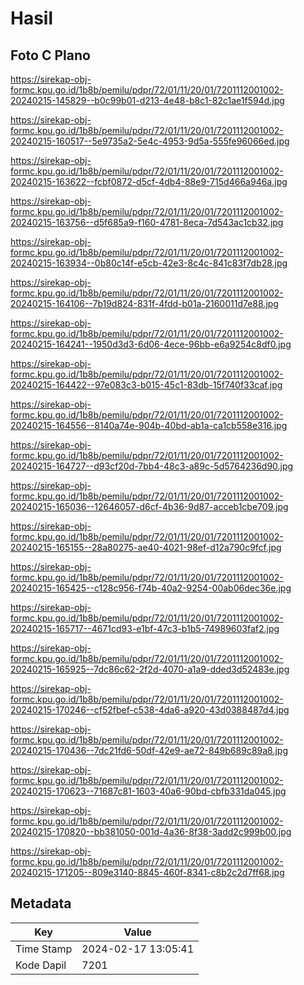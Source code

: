 # Hasil

## Foto C Plano

https://sirekap-obj-formc.kpu.go.id/1b8b/pemilu/pdpr/72/01/11/20/01/7201112001002-20240215-145829--b0c99b01-d213-4e48-b8c1-82c1ae1f594d.jpg

https://sirekap-obj-formc.kpu.go.id/1b8b/pemilu/pdpr/72/01/11/20/01/7201112001002-20240215-160517--5e9735a2-5e4c-4953-9d5a-555fe96066ed.jpg

https://sirekap-obj-formc.kpu.go.id/1b8b/pemilu/pdpr/72/01/11/20/01/7201112001002-20240215-163622--fcbf0872-d5cf-4db4-88e9-715d466a946a.jpg

https://sirekap-obj-formc.kpu.go.id/1b8b/pemilu/pdpr/72/01/11/20/01/7201112001002-20240215-163756--d5f685a9-f160-4781-8eca-7d543ac1cb32.jpg

https://sirekap-obj-formc.kpu.go.id/1b8b/pemilu/pdpr/72/01/11/20/01/7201112001002-20240215-163934--0b80c14f-e5cb-42e3-8c4c-841c83f7db28.jpg

https://sirekap-obj-formc.kpu.go.id/1b8b/pemilu/pdpr/72/01/11/20/01/7201112001002-20240215-164106--7b19d824-831f-4fdd-b01a-2160011d7e88.jpg

https://sirekap-obj-formc.kpu.go.id/1b8b/pemilu/pdpr/72/01/11/20/01/7201112001002-20240215-164241--1950d3d3-6d06-4ece-96bb-e6a9254c8df0.jpg

https://sirekap-obj-formc.kpu.go.id/1b8b/pemilu/pdpr/72/01/11/20/01/7201112001002-20240215-164422--97e083c3-b015-45c1-83db-15f740f33caf.jpg

https://sirekap-obj-formc.kpu.go.id/1b8b/pemilu/pdpr/72/01/11/20/01/7201112001002-20240215-164556--8140a74e-904b-40bd-ab1a-ca1cb558e316.jpg

https://sirekap-obj-formc.kpu.go.id/1b8b/pemilu/pdpr/72/01/11/20/01/7201112001002-20240215-164727--d93cf20d-7bb4-48c3-a89c-5d5764236d90.jpg

https://sirekap-obj-formc.kpu.go.id/1b8b/pemilu/pdpr/72/01/11/20/01/7201112001002-20240215-165036--12646057-d6cf-4b36-9d87-acceb1cbe709.jpg

https://sirekap-obj-formc.kpu.go.id/1b8b/pemilu/pdpr/72/01/11/20/01/7201112001002-20240215-165155--28a80275-ae40-4021-98ef-d12a790c9fcf.jpg

https://sirekap-obj-formc.kpu.go.id/1b8b/pemilu/pdpr/72/01/11/20/01/7201112001002-20240215-165425--c128c956-f74b-40a2-9254-00ab06dec36e.jpg

https://sirekap-obj-formc.kpu.go.id/1b8b/pemilu/pdpr/72/01/11/20/01/7201112001002-20240215-165717--4671cd93-e1bf-47c3-b1b5-74989603faf2.jpg

https://sirekap-obj-formc.kpu.go.id/1b8b/pemilu/pdpr/72/01/11/20/01/7201112001002-20240215-165925--7dc86c62-2f2d-4070-a1a9-dded3d52483e.jpg

https://sirekap-obj-formc.kpu.go.id/1b8b/pemilu/pdpr/72/01/11/20/01/7201112001002-20240215-170246--cf52fbef-c538-4da6-a920-43d0388487d4.jpg

https://sirekap-obj-formc.kpu.go.id/1b8b/pemilu/pdpr/72/01/11/20/01/7201112001002-20240215-170436--7dc21fd6-50df-42e9-ae72-849b689c89a8.jpg

https://sirekap-obj-formc.kpu.go.id/1b8b/pemilu/pdpr/72/01/11/20/01/7201112001002-20240215-170623--71687c81-1603-40a6-90bd-cbfb331da045.jpg

https://sirekap-obj-formc.kpu.go.id/1b8b/pemilu/pdpr/72/01/11/20/01/7201112001002-20240215-170820--bb381050-001d-4a36-8f38-3add2c999b00.jpg

https://sirekap-obj-formc.kpu.go.id/1b8b/pemilu/pdpr/72/01/11/20/01/7201112001002-20240215-171205--809e3140-8845-460f-8341-c8b2c2d7ff68.jpg


## Metadata

| Key        | Value               |
| ---------- | ------------------- |
| Time Stamp | 2024-02-17 13:05:41 |
| Kode Dapil | 7201                |



